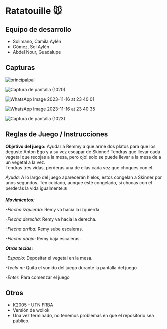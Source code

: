 # Ratatouille 🐭

## Equipo de desarrollo

- Solimano, Camila Aylén
- Gómez, Sol Aylén
- Abdel Nour, Guadalupe

## Capturas
![principalpal](https://github.com/pdepviernestm/2023-tpgame-disfuncional/assets/129297404/a0b7b516-4694-45a6-ab45-15a4184a680f)

![Captura de pantalla (1020)](https://github.com/pdepviernestm/2023-tpgame-disfuncional/assets/129297404/e725ee87-7e38-442a-b691-81b0c22c6c00)

![WhatsApp Image 2023-11-16 at 23 40 01](https://github.com/pdepviernestm/2023-tpgame-disfuncional/assets/129297404/d13ebf1a-a0a0-4c02-8f9e-1459ddf3acec)

![WhatsApp Image 2023-11-16 at 23 40 35](https://github.com/pdepviernestm/2023-tpgame-disfuncional/assets/129297404/289e7eb0-7100-426e-8722-3b9ad47bb7f2)

![Captura de pantalla (1023)](https://github.com/pdepviernestm/2023-tpgame-disfuncional/assets/129297404/543bf6a4-2c10-4b70-9eb5-d89c6dae83a3)


## Reglas de Juego / Instrucciones
**Objetivo del juego:** Ayudar a Remmy a que arme dos platos para que los deguste Anton Ego y a su vez escapar de Skinner! 
Tendras que llevar cada vegetal que recojas a la mesa, pero ojo! solo se puede llevar a la mesa de a un vegetal a la vez.  
Tendras tres vidas, perderas una de ellas cada vez que choques con el.

*Ayuda:* A lo largo del juego aparecerán hielos, estos congelan a Skinner por unos segundos. Ten cuidado, aunque  esté congelado, si chocas con el perderás la vida igualmente.❄️  

__*Movimientos:*__  

  *-Flecha izquierda:* Remy va hacia la izquierda.  
  
  *-Flecha derecha:* Remy va hacia la derecha.  
  
  *-Flecha arriba:* Remy sube escaleras.  
  
  *-Flecha abajo:* Remy baja escaleras.  
  
__*Otras teclas:*__

  *-Espacio:* Depositar el vegetal en la mesa.  
  
  *-Tecla m:* Quita el sonido del juego durante la pantalla del juego  
  
  *-Enter:* Para comenzar el juego  
  


## Otros

- K2005 - UTN FRBA
- Versión de wollok
- Una vez terminado, no tenemos problemas en que el repositorio sea público.
